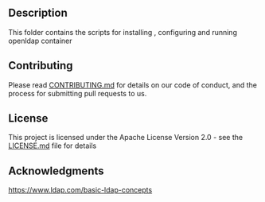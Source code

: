 <!--
#*****************************************************************************************************
#   This code is exclusive property of [DB Research Inc.]                                            *
#   [DB Research Inc.] preserves all the copyrights to sell,                                         *
#   distribute,license, use, deploy, develop and modify this code as per its requirements.           *
#   Licensee is not supposed to modify,distribute or copy this code.                                 *
#   Licensees rights are restricted to the use of this as a part of his/her product and              *
#   distribute as a part of his/her product unless otherwise exclusively waved by a written          *
#   contract authorized by [DB Research Inc.]                                                        *
#   Manhattan is the trademark to be displayed with every bundling of this source by the licensee.   *
#   Code has been only exposed to development vendor DBResearchinc/DBR and its staff legally binds   *
#   under NDA and Non-compete as per Minnesota USA Jurisdiction and US copyright law.                *
#*****************************************************************************************************
#                   Copyright:: 2019 DB Research Inc, All Rights Reserved.                          *
#*****************************************************************************************************
-->

## Description

This folder contains the scripts for installing , configuring and running openldap container

## Contributing

Please read [CONTRIBUTING.md](https://github.com/dbresearchinc/manhattan.git) for details on our code of conduct, and the process for submitting pull requests to us.


## License

This project is licensed under the Apache License Version 2.0 - see the [LICENSE.md](https://github.com/dbresearchinc/manhattan/blob/master/dev/LICENSE)  file for details


## Acknowledgments

https://www.ldap.com/basic-ldap-concepts
